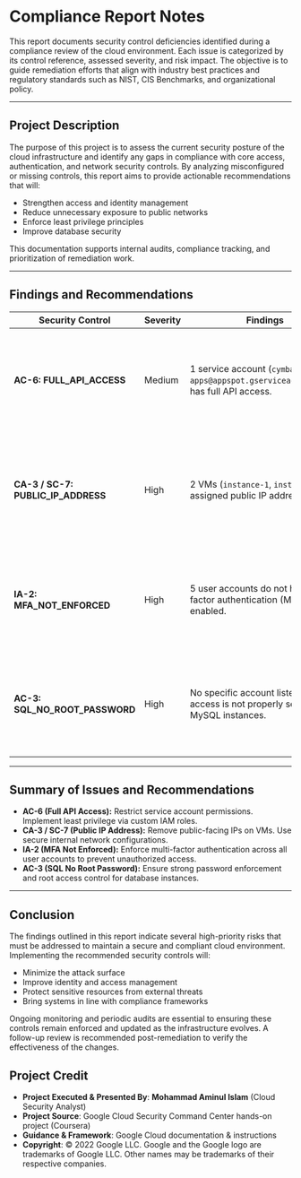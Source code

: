 # Compliance Report Notes

This report documents security control deficiencies identified during a compliance review of the cloud environment. Each issue is categorized by its control reference, assessed severity, and risk impact. The objective is to guide remediation efforts that align with industry best practices and regulatory standards such as NIST, CIS Benchmarks, and organizational policy.

---

## Project Description

The purpose of this project is to assess the current security posture of the cloud infrastructure and identify any gaps in compliance with core access, authentication, and network security controls. By analyzing misconfigured or missing controls, this report aims to provide actionable recommendations that will:

- Strengthen access and identity management
- Reduce unnecessary exposure to public networks
- Enforce least privilege principles
- Improve database security

This documentation supports internal audits, compliance tracking, and prioritization of remediation work.

---

## Findings and Recommendations

| **Security Control**         | **Severity** | **Findings**                                                                                   | **Recommendations**                                                                                                                                             |
|------------------------------|--------------|------------------------------------------------------------------------------------------------|------------------------------------------------------------------------------------------------------------------------------------------------------------------|
| **AC-6: FULL_API_ACCESS**    | Medium       | 1 service account (`cymbal-apps@appspot.gserviceaccount.com`) has full API access.            | Limit the default service account’s permissions. Assign only the minimum required roles. Use **custom roles** following the principle of **least privilege**.   |
| **CA-3 / SC-7: PUBLIC_IP_ADDRESS** | High         | 2 VMs (`instance-1`, `instance-2`) are assigned public IP addresses.                            | Remove public IPs. Use **private IPs** with access via **bastion host** or **VPN tunnel**. Public services should be routed through **load balancers or proxies** with firewall rules. |
| **IA-2: MFA_NOT_ENFORCED**   | High         | 5 user accounts do not have multi-factor authentication (MFA) enabled.                        | Enforce **MFA for all user accounts**. Integrate with identity providers that support MFA across all services to prevent unauthorized access.                    |
| **AC-3: SQL_NO_ROOT_PASSWORD** | High       | No specific account listed, but root access is not properly secured on MySQL instances.       | Ensure **all MySQL instances** have a **strong root password**. Disable remote root login and enforce **strong authentication policies** for database access.     |

---

## Summary of Issues and Recommendations

- **AC-6 (Full API Access):** Restrict service account permissions. Implement least privilege via custom IAM roles.
- **CA-3 / SC-7 (Public IP Address):** Remove public-facing IPs on VMs. Use secure internal network configurations.
- **IA-2 (MFA Not Enforced):** Enforce multi-factor authentication across all user accounts to prevent unauthorized access.
- **AC-3 (SQL No Root Password):** Ensure strong password enforcement and root access control for database instances.

---

## Conclusion

The findings outlined in this report indicate several high-priority risks that must be addressed to maintain a secure and compliant cloud environment. Implementing the recommended security controls will:

- Minimize the attack surface
- Improve identity and access management
- Protect sensitive resources from external threats
- Bring systems in line with compliance frameworks

Ongoing monitoring and periodic audits are essential to ensuring these controls remain enforced and updated as the infrastructure evolves. A follow-up review is recommended post-remediation to verify the effectiveness of the changes.


## Project Credit  
- **Project Executed & Presented By**: **Mohammad Aminul Islam** (Cloud Security Analyst)  
- **Project Source**: Google Cloud Security Command Center hands-on project (Coursera)  
- **Guidance & Framework**: Google Cloud documentation & instructions  
- **Copyright**: © 2022 Google LLC. Google and the Google logo are trademarks of Google LLC. Other names may be trademarks of their respective companies.  

